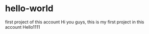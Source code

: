 # hello-world
first project of this account
Hi you guys, this is my first project in this account
Hello1111
